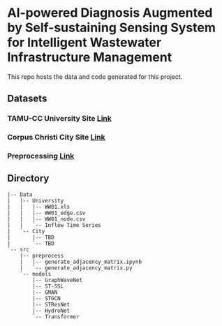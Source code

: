 # AI-powered Diagnosis Augmented by Self-sustaining Sensing System for Intelligent Wastewater Infrastructure Management

This repo hosts the data and code generated for this project.

## Datasets

### TAMU-CC University Site [Link](https://github.com/VV123/AI4Hydro/tree/main/data/uni)

### Corpus Christi City Site [Link](https://github.com/VV123/AI4Hydro/tree/main/data/city)

### Preprocessing [Link](https://github.com/VV123/AI4Hydro/tree/main/src)


## Directory

```
|-- Data
|   |-- University
|   |   |-- WW01.xls
|   |   |-- WW01_edge.csv
|   |   |-- WW01_node.csv
|   |   `-- Inflow Time Series
|   `-- City
|       |-- TBD
|       `-- TBD
`-- src
    |-- preprocess
    |   |-- generate_adjacency_matrix.ipynb
    |   `-- generate_adjacency_matrix.py
    `-- models
        |-- GraphWaveNet
        |-- ST-SSL
        |-- GMAN
        |-- STGCN
        |-- STResNet
        |-- HydroNet
        `-- Transformer
```


